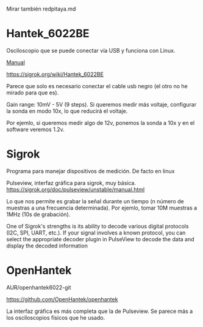 Mirar también redpitaya.md

# Hantek_6022BE

Osciloscopio que se puede conectar vía USB y funciona con Linux.

[Manual](https://www.sigmaelectronica.net/manuals/Hantek6022BE_Manual.pdf)

<https://sigrok.org/wiki/Hantek_6022BE>

Parece que solo es necesario conectar el cable usb negro (el otro no he mirado para que es).

Gain range: 10mV - 5V (9 steps).
Si queremos medir más voltaje, configurar la sonda en modo 10x, lo que reducirá el voltaje.

Por ejemlo, si queremos medir algo de 12v, ponemos la sonda a 10x y en el software veremos 1.2v.

# Sigrok

Programa para manejar dispositivos de medición. De facto en linux

Pulseview, interfaz gráfica para sigrok, muy básica.
<https://sigrok.org/doc/pulseview/unstable/manual.html>

Lo que nos permite es grabar la señal durante un tiempo (n número de muestras a una frecuencia determinada).
Por ejemlo, tomar 10M muestras a 1MHz (10s de grabación).

One of Sigrok's strengths is its ability to decode various digital protocols (I2C, SPI, UART, etc.). If your signal involves a known protocol, you can select the appropriate decoder plugin in PulseView to decode the data and display the decoded information

# OpenHantek

AUR/openhantek6022-git

<https://github.com/OpenHantek/openhantek>

La interfaz gráfica es más completa que la de Pulseview.
Se parece más a los osciloscopios físicos que he usado.
